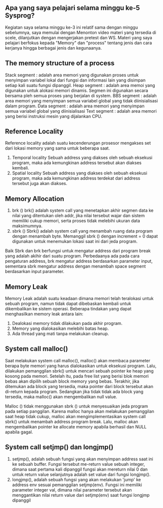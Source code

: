 ## Apa yang saya pelajari selama minggu ke-5 Sysprog?
Kegiatan saya selama minggu ke-3 ini relatif sama dengan minggu sebelumnya, saya memulai dengan Menonton video materi yang tersedia di scele, dilanjutkan dengan mengerjakan pretest dan WS. Materi yang saya pelajari berfokus kepada "Memory" dan "process" tentang jenis dan cara kerjanya hingga berbagai jenis dan kegunaanya.

## The memory structure of a process 
Stack segment : adalah area memori yang digunakan proses untuk menyimpan variabel lokal dari fungsi
dan informasi lain yang disimpan setiap kali suatu fungsi dipanggil.
Heap segment : adalah area memoi yang digunakan untuk alokasi memori dinamis. Segmen ini
digunakan secara bersama pleh semua proses yang berjalan di system.
BBS segment : adalah area memori yang menyimpan semua variabel global yang tidak diinisialisasi dalam
program.
Data segment : adalah area memori yang menyimpan semua variabel global yang diinisialisasi
Text segment : adalah area memori yang berisi instruksi mesin yang dijalankan CPU.

## Reference Locality
Reference locality adalah suatu kecenderungan prosesor mengakses set dari lokasi memory yang sama untuk beberapa saat.
1. Temporal locality
Sebuah address yang diakses oleh sebuah eksekusi program, maka ada kemungkinan address tersebut
akan diakses kembali.
2. Spatial locality
Sebuah address yang diakses oleh sebuah eksekusi program, maka ada kemungkinan address terdekat
dari address tersebut juga akan diakses. 

## Memory Allocation
1. brk () 
brk() adalah system call yang menetapkan akhir segmen data ke nilai yang ditentukan oleh addr, jika nilai tersebut wajar dan
sistem memiliki cukup memori, serta proses tidak melebihi ukuran data maksimumnya.
2. sbrk () 
Sbrk() adalah system call yang menambah ruang data program dengan menambah byte. Memanggil sbrk () dengan increment =
0 dapat digunakan untuk menemukan lokasi saat ini dari jeda program.

Baik Sbrk dan brk berfungsi untuk mengatur address dari program break yang adalah akihir dari suatu
program. Perbedaanya ada pada cara pengaturan address, brk mengatur address berdasarkan
parameter input, sementara sbrk mengatur address dengan menambah space segment berdasarkan
input parameter.

## Memory Leak
Memory Leak adalah suatu keadaan dimana memori telah teralokasi untuk sebuah program, namun
tidak dapat dibebaskan kembali untuk dikembalikan ke sistem operasi.
Beberapa tindakan yang dapat menghasilkan memory leak antara lain:
1. Dealokasi memory tidak dilakukan pada akhir program.
2. Memory yang dialokasikan melebihi batas heap.
3. Ada thread yang mati tanpa melakukan cleanup.

## System call malloc()
Saat melakukan system call malloc(), malloc() akan membaca parameter berapa byte memori
yang harus dialokasikan untuk eksekusi program. Lalu, dilakukan pemanggilan sbrk() untuk
mencari sebuah pointer ke heap yang kosong pada memori. Setelah itu, pada free list yang berisi
blok memori bebas akan dipilih sebuah block memory yang bebas. Terakhir, jika ditemukan ada
block yang tersedia, maka pointer dari block tersebut akan di-return kepada program. Sedangkan
jika tidak tidak ada block yang tersedia, maka malloc() akan mengembalikan null value.

Malloc () tidak menggunakan sbrk () untuk menyesuaikan jeda program pada setiap panggilan.
Karena malloc hanya akan melakukan pemanggilan saat heap tidak cukup, malloc akan
mengimplementasikan system call sbrk() untuk menambah address program break. Lalu, malloc
akan mengembalikan pointer ke allocate memory apabila berhasil dan NULL apabila gagal.

## System call setjmp() dan longjmp()
1. setjmp(), adalah sebuah fungsi yang akan menyimpan address saat ini ke sebuah buffer. Fungsi
tersebut me-return value sebuah integer, dimana saat pertama kali dipanggil fungsi akan mereturn nilai 0 dan untuk return value selanjutnya adalah set value dari fungsi longjmp().
2. longjmp(), adalah sebuah fungsi yang akan melakukan 'jump' ke address env sesuai pemanggilan
setjmp(env). Fungsi ini memiliki parameter integer val, dimana nilai parameter tersebut akan
menggantikan nilai return value dari setjmp(env) saat fungsi longjmp dipanggil


